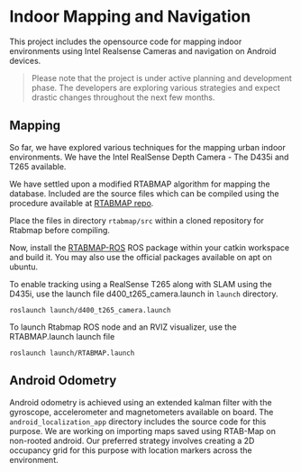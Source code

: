 # Indoor Mapping and Navigation
This project includes the opensource code for mapping indoor environments using Intel Realsense Cameras and navigation on Android devices. 

> Please note that the project is under active planning and development phase. The developers are exploring various strategies and expect drastic changes throughout the next few months.

## Mapping
So far, we have explored various techniques for the mapping urban indoor environments. We have the Intel RealSense Depth Camera - The D435i and T265 available. 

We have settled upon a modified RTABMAP algorithm for mapping the database. Included are the source files which can be compiled using the procedure available at [RTABMAP repo](https://github.com/introlab/rtabmap.git).

 Place the files in directory ``rtabmap/src`` within a cloned repository for Rtabmap before compiling. 
 
 
Now, install the [RTABMAP-ROS](https://github.com/introlab/rtabmap-ros.git) ROS package within your catkin workspace and build it. You may also use the official packages available on apt on ubuntu.

To enable tracking using a RealSense T265 along with SLAM using the D435i, use the launch file d400_t265_camera.launch in ``launch`` directory.

```roslaunch launch/d400_t265_camera.launch```

To launch Rtabmap ROS node and an RVIZ visualizer, use the RTABMAP.launch launch file

```roslaunch launch/RTABMAP.launch```


## Android Odometry
Android odometry is achieved using an extended kalman filter with the gyroscope, accelerometer and magnetometers available on board. 
The ``android_localization_app`` directory includes the source code for this purpose. We are working on importing maps saved using RTAB-Map on non-rooted android. Our preferred strategy involves creating a 2D occupancy grid for this purpose with location markers across the environment.

